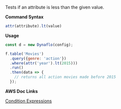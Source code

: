 Tests if an attribute is less than the given value.

**Command Syntax**

```javascript
attr(attribute).lt(value)
```

**Usage**

```javascript
const d = new Dynaflo(config);

f.table('Movies')
  .query({genre: 'action'})
  .where(attr('year').lt(2015)))
  .run()
  .then(data => {
    // returns all action movies made before 2015
  });
```

**AWS Doc Links**

[Condition Expressions](http://docs.aws.amazon.com/amazondynamodb/latest/developerguide/Expressions.SpecifyingConditions.html)